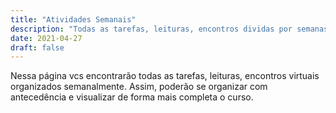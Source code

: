 ```yaml
---
title: "Atividades Semanais"
description: "Todas as tarefas, leituras, encontros dividas por semanas"
date: 2021-04-27
draft: false
---
```


Nessa página vcs encontrarão todas as tarefas, leituras, encontros virtuais organizados semanalmente. Assim, poderão se organizar com antecedência e visualizar de forma mais completa o curso.